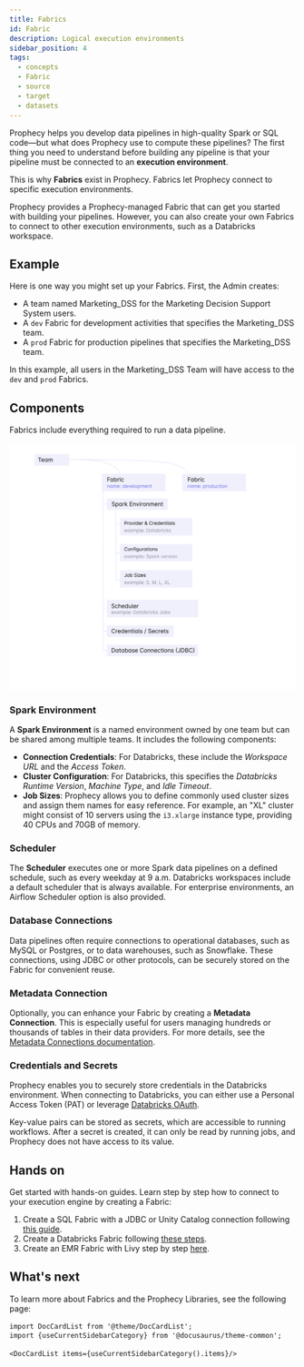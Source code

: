 ```yaml
---
title: Fabrics
id: Fabric
description: Logical execution environments
sidebar_position: 4
tags:
  - concepts
  - Fabric
  - source
  - target
  - datasets
---
```


Prophecy helps you develop data pipelines in high-quality Spark or SQL code—but what does Prophecy use to compute these pipelines? The first thing you need to understand before building any pipeline is that your pipeline must be connected to an **execution environment**.

This is why **Fabrics** exist in Prophecy. Fabrics let Prophecy connect to specific execution environments.

Prophecy provides a Prophecy-managed Fabric that can get you started with building your pipelines. However, you can also create your own Fabrics to connect to other execution environments, such as a Databricks workspace.

## Example

Here is one way you might set up your Fabrics. First, the Admin creates:

- A team named Marketing_DSS for the Marketing Decision Support System users.
- A `dev` Fabric for development activities that specifies the Marketing_DSS team.
- A `prod` Fabric for production pipelines that specifies the Marketing_DSS team.

In this example, all users in the Marketing_DSS Team will have access to the `dev` and `prod` Fabrics.

## Components

Fabrics include everything required to run a data pipeline.

![Data pipeline](img/fabric.png)

### Spark Environment

A **Spark Environment** is a named environment owned by one team but can be shared among multiple teams. It includes the following components:

- **Connection Credentials**: For Databricks, these include the _Workspace URL_ and the _Access Token_.
- **Cluster Configuration**: For Databricks, this specifies the _Databricks Runtime Version_, _Machine Type_, and _Idle Timeout_.
- **Job Sizes**: Prophecy allows you to define commonly used cluster sizes and assign them names for easy reference. For example, an "XL" cluster might consist of 10 servers using the `i3.xlarge` instance type, providing 40 CPUs and 70GB of memory.

### Scheduler

The **Scheduler** executes one or more Spark data pipelines on a defined schedule, such as every weekday at 9 a.m. Databricks workspaces include a default scheduler that is always available. For enterprise environments, an Airflow Scheduler option is also provided.

### Database Connections

Data pipelines often require connections to operational databases, such as MySQL or Postgres, or to data warehouses, such as Snowflake. These connections, using JDBC or other protocols, can be securely stored on the Fabric for convenient reuse.

### Metadata Connection

Optionally, you can enhance your Fabric by creating a **Metadata Connection**. This is especially useful for users managing hundreds or thousands of tables in their data providers. For more details, see the [Metadata Connections documentation](/docs/concepts/fabrics/metadata-connections.md).

### Credentials and Secrets

Prophecy enables you to securely store credentials in the Databricks environment. When connecting to Databricks, you can either use a Personal Access Token (PAT) or leverage [Databricks OAuth](/docs/administration/authentication/databricks-oauth.md).

Key-value pairs can be stored as secrets, which are accessible to running workflows. After a secret is created, it can only be read by running jobs, and Prophecy does not have access to its value.

## Hands on

Get started with hands-on guides. Learn step by step how to connect to your execution engine by creating a Fabric:

1. Create a SQL Fabric with a JDBC or Unity Catalog connection following [this guide](/docs/getting-started/getting-started-with-low-code-sql.md#23-setup-prophecys-Fabric).
2. Create a Databricks Fabric following [these steps](/docs/administration/Spark-fabrics/databricks/databricks.md).
3. Create an EMR Fabric with Livy step by step [here](/docs/administration/Spark-fabrics/emr.mdx).

## What's next

To learn more about Fabrics and the Prophecy Libraries, see the following page:

```mdx-code-block
import DocCardList from '@theme/DocCardList';
import {useCurrentSidebarCategory} from '@docusaurus/theme-common';

<DocCardList items={useCurrentSidebarCategory().items}/>
```
